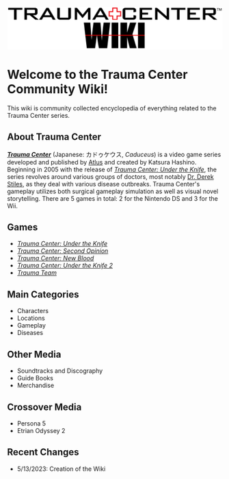 ![Recurring Western logo for the series.](Trauma_center_logo.png)
# Welcome to the Trauma Center Community Wiki!

This wiki is community collected encyclopedia of everything related to the Trauma Center series.	

## About Trauma Center

***[Trauma Center](general/Trauma_Center.md)*** (Japanese: カドゥケウス, *Caduceus*) is a video game series developed and published by [Atlus](general/Atlus.md) and created by Katsura Hashino. Beginning in 2005 with the release of *[Trauma Center: Under the Knife](games/utk/UTK.md)*, the series revolves around various groups of doctors, most notably [Dr. Derek Stiles](games/so/characters/Derek_Stiles.md), as they deal with various disease outbreaks. Trauma Center's gameplay utilizes both surgical gameplay simulation as well as visual novel storytelling. There are 5 games in total: 2 for the Nintendo DS and 3 for the Wii. 

## Games

* *[Trauma Center: Under the Knife](games/utk/UTK.md)*
* *[Trauma Center: Second Opinion](games/so/SO.md)*
* *[Trauma Center: New Blood](games/nb/NB.md)*
* *[Trauma Center: Under the Knife 2](games/utk2/UTK2.md)*
* *[Trauma Team](games/tt/TT.md)*

## Main Categories

* Characters
* Locations
* Gameplay
* Diseases

## Other Media

* Soundtracks and Discography
* Guide Books
* Merchandise

## Crossover Media

* Persona 5
* Etrian Odyssey 2

## Recent Changes

* 5/13/2023: Creation of the Wiki